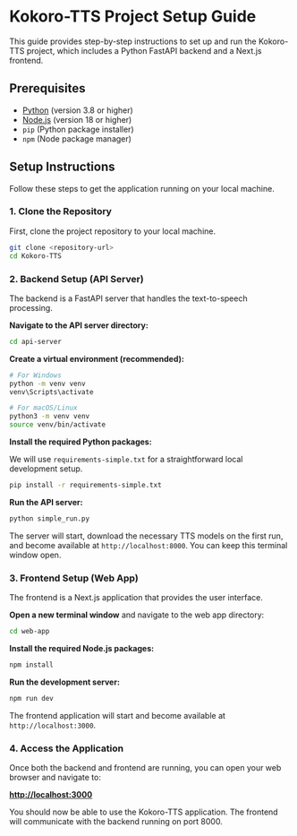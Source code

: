 # Kokoro-TTS Project Setup Guide

This guide provides step-by-step instructions to set up and run the Kokoro-TTS project, which includes a Python FastAPI backend and a Next.js frontend.

## Prerequisites

- [Python](https://www.python.org/downloads/) (version 3.8 or higher)
- [Node.js](https://nodejs.org/en/download/) (version 18 or higher)
- `pip` (Python package installer)
- `npm` (Node package manager)

## Setup Instructions

Follow these steps to get the application running on your local machine.

### 1. Clone the Repository

First, clone the project repository to your local machine.

```bash
git clone <repository-url>
cd Kokoro-TTS
```

### 2. Backend Setup (API Server)

The backend is a FastAPI server that handles the text-to-speech processing.

**Navigate to the API server directory:**

```bash
cd api-server
```

**Create a virtual environment (recommended):**

```bash
# For Windows
python -m venv venv
venv\Scripts\activate

# For macOS/Linux
python3 -m venv venv
source venv/bin/activate
```

**Install the required Python packages:**

We will use `requirements-simple.txt` for a straightforward local development setup.

```bash
pip install -r requirements-simple.txt
```

**Run the API server:**

```bash
python simple_run.py
```

The server will start, download the necessary TTS models on the first run, and become available at `http://localhost:8000`. You can keep this terminal window open.

### 3. Frontend Setup (Web App)

The frontend is a Next.js application that provides the user interface.

**Open a new terminal window** and navigate to the web app directory:

```bash
cd web-app
```

**Install the required Node.js packages:**

```bash
npm install
```

**Run the development server:**

```bash
npm run dev
```

The frontend application will start and become available at `http://localhost:3000`.

### 4. Access the Application

Once both the backend and frontend are running, you can open your web browser and navigate to:

**[http://localhost:3000](http://localhost:3000)**

You should now be able to use the Kokoro-TTS application. The frontend will communicate with the backend running on port 8000.
